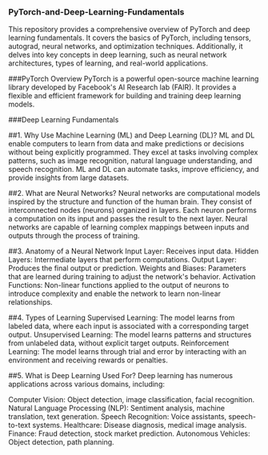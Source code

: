 ### PyTorch-and-Deep-Learning-Fundamentals
This repository provides a comprehensive overview of PyTorch and deep learning fundamentals. It covers the basics of PyTorch, including tensors, autograd, neural networks, and optimization techniques. Additionally, it delves into key concepts in deep learning, such as neural network architectures, types of learning, and real-world applications.

###PyTorch Overview
PyTorch is a powerful open-source machine learning library developed by Facebook's AI Research lab (FAIR). It provides a flexible and efficient framework for building and training deep learning models.

###Deep Learning Fundamentals

##1. Why Use Machine Learning (ML) and Deep Learning (DL)?
ML and DL enable computers to learn from data and make predictions or decisions without being explicitly programmed.
They excel at tasks involving complex patterns, such as image recognition, natural language understanding, and speech recognition.
ML and DL can automate tasks, improve efficiency, and provide insights from large datasets.

##2. What are Neural Networks?
Neural networks are computational models inspired by the structure and function of the human brain.
They consist of interconnected nodes (neurons) organized in layers. Each neuron performs a computation on its input and passes the result to the next layer.
Neural networks are capable of learning complex mappings between inputs and outputs through the process of training.

##3. Anatomy of a Neural Network
Input Layer: Receives input data.
Hidden Layers: Intermediate layers that perform computations.
Output Layer: Produces the final output or prediction.
Weights and Biases: Parameters that are learned during training to adjust the network's behavior.
Activation Functions: Non-linear functions applied to the output of neurons to introduce complexity and enable the network to learn non-linear relationships.

##4. Types of Learning
Supervised Learning: The model learns from labeled data, where each input is associated with a corresponding target output.
Unsupervised Learning: The model learns patterns and structures from unlabeled data, without explicit target outputs.
Reinforcement Learning: The model learns through trial and error by interacting with an environment and receiving rewards or penalties.

##5. What is Deep Learning Used For?
Deep learning has numerous applications across various domains, including:

Computer Vision: Object detection, image classification, facial recognition.
Natural Language Processing (NLP): Sentiment analysis, machine translation, text generation.
Speech Recognition: Voice assistants, speech-to-text systems.
Healthcare: Disease diagnosis, medical image analysis.
Finance: Fraud detection, stock market prediction.
Autonomous Vehicles: Object detection, path planning.
